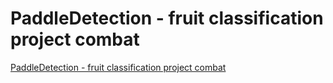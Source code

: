 # PaddleDetection - fruit classification project combat
[PaddleDetection - fruit classification project combat](https://aiwithcloud.com/2022/09/15/paddledetection___fruit_classification_project_combat/)